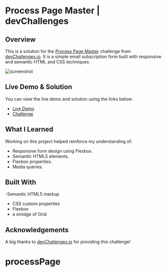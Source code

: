 # Process Page Master | devChallenges

## Overview

This is a solution for the [Process Page Master](https://devchallenges.io/challenge/process-page) challenge from [devChallenges.io](http://devchallenges.io/). It is a simple email subscription form built with responsive and semantic HTML and CSS techniques.

![screenshot](https://i.imgur.com/Dbglwvu.png[/img)

## Live Demo & Solution

You can view the live demo and solution using the links below:

- [Live Demo](#)
- [Challenge](https://devchallenges.io/challenge/process-page)

## What I Learned

Working on this project helped reinforce my understanding of:

- Responsive form design using Flexbox.
- Semantic HTML5 elements.
- Flexbox properties.
- Media queries.

## Built With
-Semantic HTML5 markup
- CSS custom properties
- Flexbox
- a smidge of Grid

## Acknowledgements

A big thanks to [devChallenges.io](https://devchallenges.io/) for providing this challenge!
# processPage
